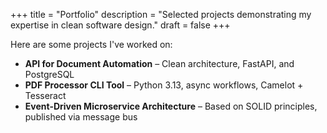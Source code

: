 +++
title = "Portfolio"
description = "Selected projects demonstrating my expertise in clean software design."
draft = false
+++

Here are some projects I've worked on:

- **API for Document Automation** – Clean architecture, FastAPI, and PostgreSQL  
- **PDF Processor CLI Tool** – Python 3.13, async workflows, Camelot + Tesseract  
- **Event-Driven Microservice Architecture** – Based on SOLID principles, published via message bus
